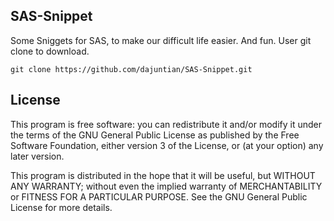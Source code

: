 ## SAS-Snippet
Some Sniggets for SAS, to make our difficult life easier. And fun.
User git clone to download.
```
git clone https://github.com/dajuntian/SAS-Snippet.git
```
## License
This program is free software: you can redistribute it and/or modify
it under the terms of the GNU General Public License as published by
 the Free Software Foundation, either version 3 of the License, or
(at your option) any later version.

This program is distributed in the hope that it will be useful,
    but WITHOUT ANY WARRANTY; without even the implied warranty of
    MERCHANTABILITY or FITNESS FOR A PARTICULAR PURPOSE.  See the
    GNU General Public License for more details.
